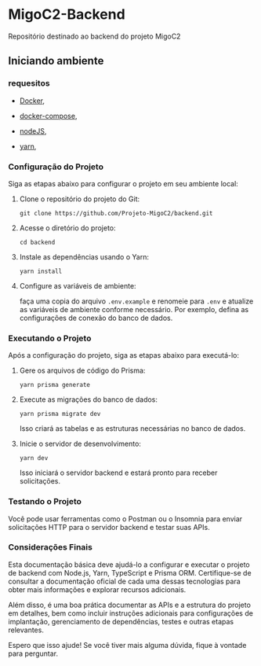 # MigoC2-Backend
Repositório destinado ao backend do projeto MigoC2

## Iniciando ambiente

### requesitos

* [Docker](https://docs.docker.com/get-started/),

* [docker-compose](https://docs.docker.com/compose/install/
),

* [nodeJS](https://nodejs.org/en/download
),

* [yarn](https://yarnpkg.com/getting-started/install
),

### Configuração do Projeto

Siga as etapas abaixo para configurar o projeto em seu ambiente local:

1. Clone o repositório do projeto do Git:

   ```
   git clone https://github.com/Projeto-MigoC2/backend.git
   ```

2. Acesse o diretório do projeto:

   ```
   cd backend
   ```

3. Instale as dependências usando o Yarn:

   ```
   yarn install
   ```

4. Configure as variáveis de ambiente:

   faça uma copia do arquivo `.env.example` e renomeie para `.env` e atualize as variáveis de ambiente conforme necessário. Por exemplo, defina as configurações de conexão do banco de dados.

### Executando o Projeto

Após a configuração do projeto, siga as etapas abaixo para executá-lo:

1. Gere os arquivos de código do Prisma:

   ```
   yarn prisma generate
   ```
2. Execute as migrações do banco de dados:

   ```
   yarn prisma migrate dev
   ```
   Isso criará as tabelas e as estruturas necessárias no banco de dados.

3. Inicie o servidor de desenvolvimento:

   ```
   yarn dev
   ```

   Isso iniciará o servidor backend e estará pronto para receber solicitações.

### Testando o Projeto

Você pode usar ferramentas como o Postman ou o Insomnia para enviar solicitações HTTP para o servidor backend e testar suas APIs.


### Considerações Finais

Esta documentação básica deve ajudá-lo a configurar e executar o projeto de backend com Node.js, Yarn, TypeScript e Prisma ORM. Certifique-se de consultar a documentação oficial de cada uma dessas tecnologias para obter mais informações e explorar recursos adicionais.

Além disso, é uma boa prática documentar as APIs e a estrutura do projeto em detalhes, bem como incluir instruções adicionais para configurações de implantação, gerenciamento de dependências, testes e outras etapas relevantes.

Espero que isso ajude! Se você tiver mais alguma dúvida, fique à vontade para perguntar.
